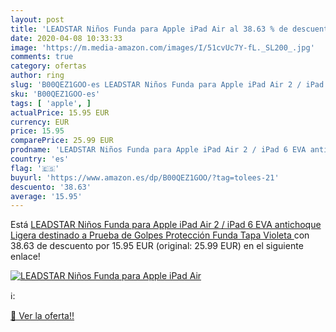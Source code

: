 ```yaml
---
layout: post
title: 'LEADSTAR Niños Funda para Apple iPad Air al 38.63 % de descuento'
date: 2020-04-08 10:33:33
image: 'https://m.media-amazon.com/images/I/51cvUc7Y-fL._SL200_.jpg'
comments: true
category: ofertas
author: ring
slug: 'B00QEZ1GOO-es LEADSTAR Niños Funda para Apple iPad Air 2 / iPad 6 EVA...'
sku: 'B00QEZ1GOO-es'
tags: [ 'apple', ]
actualPrice: 15.95 EUR
currency: EUR
price: 15.95
comparePrice: 25.99 EUR
prodname: 'LEADSTAR Niños Funda para Apple iPad Air 2 / iPad 6 EVA antichoque Ligera destinado a Prueba de Golpes Protección Funda Tapa  Violeta '
country: 'es'
flag: '🇪🇸'
buyurl: 'https://www.amazon.es/dp/B00QEZ1GOO/?tag=tolees-21'
descuento: '38.63'
average: '15.95'
---
```


Está [LEADSTAR Niños Funda para Apple iPad Air 2 / iPad 6 EVA antichoque Ligera destinado a Prueba de Golpes Protección Funda Tapa  Violeta ](https://www.amazon.es/dp/B00QEZ1GOO/?tag=tolees-21) con 38.63 de descuento por 15.95 EUR (original: 25.99 EUR) en el siguiente enlace!

[![LEADSTAR Niños Funda para Apple iPad Air](https://m.media-amazon.com/images/I/51cvUc7Y-fL._SL200_.jpg)](https://www.amazon.es/dp/B00QEZ1GOO/?tag=tolees-21)

ℹ️:


[🛒 Ver la oferta!!](https://www.amazon.es/dp/B00QEZ1GOO/?tag=tolees-21)
